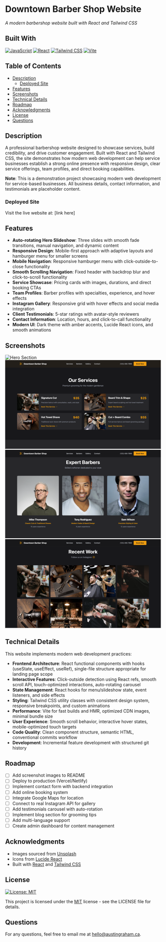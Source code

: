 # Downtown Barber Shop Website
*A modern barbershop website built with React and Tailwind CSS*

## Built With
[![JavaScript](https://img.shields.io/badge/JavaScript-F7DF1E.svg?style=for-the-badge&logo=JavaScript&logoColor=black)](https://developer.mozilla.org/en-US/docs/Web/JavaScript)
[![React](https://img.shields.io/badge/React-61DAFB.svg?style=for-the-badge&logo=React&logoColor=black)](https://react.dev/)
[![Tailwind CSS](https://img.shields.io/badge/Tailwind%20CSS-06B6D4.svg?style=for-the-badge&logo=TailwindCSS&logoColor=white)](https://tailwindcss.com/)
[![Vite](https://img.shields.io/badge/Vite-646CFF.svg?style=for-the-badge&logo=Vite&logoColor=white)](https://vite.dev/)

## Table of Contents
- [Description](#description)
  - [Deployed Site](#deployed-site)
- [Features](#features)
- [Screenshots](#screenshots)
- [Technical Details](#technical-details)
- [Roadmap](#roadmap)
- [Acknowledgments](#acknowledgments)
- [License](#license)
- [Questions](#questions)

## Description
A professional barbershop website designed to showcase services, build credibility, and drive customer engagement. Built with React and Tailwind CSS, the site demonstrates how modern web development can help service businesses establish a strong online presence with responsive design, clear service offerings, team profiles, and direct booking capabilities.

**Note**: This is a demonstration project showcasing modern web development for service-based businesses. All business details, contact information, and testimonials are placeholder content.

### Deployed Site
Visit the live website at: [link here]

## Features
- **Auto-rotating Hero Slideshow**: Three slides with smooth fade transitions, manual navigation, and dynamic content
- **Responsive Design**: Mobile-first approach with adaptive layouts and hamburger menu for smaller screens
- **Mobile Navigation**: Responsive hamburger menu with click-outside-to-close functionality
- **Smooth Scrolling Navigation**: Fixed header with backdrop blur and click-to-scroll functionality
- **Service Showcase**: Pricing cards with images, durations, and direct booking CTAs
- **Team Profiles**: Barber profiles with specialties, experience, and hover effects
- **Instagram Gallery**: Responsive grid with hover effects and social media integration
- **Client Testimonials**: 5-star ratings with avatar-style reviewers
- **Contact Information**: Location, hours, and click-to-call functionality
- **Modern UI**: Dark theme with amber accents, Lucide React icons, and smooth animations

## Screenshots
![Hero Section](./public/screenshots/hero.png)
![Services Section](./public/screenshots/services.png)
![Barbers Section](./public/screenshots/barbers.png)
![Gallery Section](./public/screenshots/gallery.png)

## Technical Details
This website implements modern web development practices:

- **Frontend Architecture**: React functional components with hooks (useState, useEffect, useRef), single-file structure appropriate for landing page scope
- **Interactive Features**: Click-outside detection using React refs, smooth scroll API, touch-optimized interactions, auto-rotating carousel
- **State Management**: React hooks for menu/slideshow state, event listeners, and side effects
- **Styling**: Tailwind CSS utility classes with consistent design system, responsive breakpoints, and custom animations
- **Performance**: Vite for fast builds and HMR, optimized CDN images, minimal bundle size
- **User Experience**: Smooth scroll behavior, interactive hover states, mobile-optimized touch targets
- **Code Quality**: Clean component structure, semantic HTML, conventional commits workflow
- **Development**: Incremental feature development with structured git history

## Roadmap
- [ ] Add screenshot images to README
- [ ] Deploy to production (Vercel/Netlify)
- [ ] Implement contact form with backend integration
- [ ] Add online booking system
- [ ] Integrate Google Maps for location
- [ ] Connect to real Instagram API for gallery
- [ ] Add testimonials carousel with auto-rotation
- [ ] Implement blog section for grooming tips
- [ ] Add multi-language support
- [ ] Create admin dashboard for content management

## Acknowledgments
- Images sourced from [Unsplash](https://unsplash.com/)
- Icons from [Lucide React](https://lucide.dev/)
- Built with [React](https://react.dev/) and [Tailwind CSS](https://tailwindcss.com/)

## License
[![License: MIT](https://img.shields.io/badge/License-MIT-blue.svg?style=for-the-badge&logo=mit)](https://opensource.org/licenses/MIT)

This project is licensed under the [MIT](https://opensource.org/licenses/MIT) license - see the LICENSE file for details.

## Questions
For any questions, feel free to email me at hello@austingraham.ca.